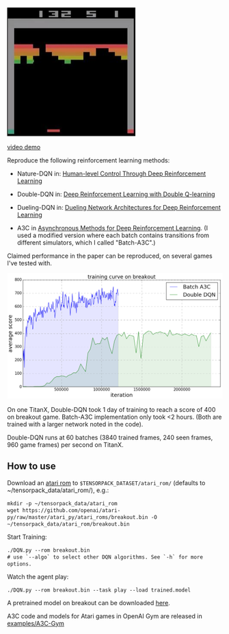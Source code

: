 ![breakout](breakout.jpg)

[video demo](https://youtu.be/o21mddZtE5Y)

Reproduce the following reinforcement learning methods:

+ Nature-DQN in:
[Human-level Control Through Deep Reinforcement Learning](http://www.nature.com/nature/journal/v518/n7540/full/nature14236.html)

+ Double-DQN in:
[Deep Reinforcement Learning with Double Q-learning](http://arxiv.org/abs/1509.06461)

+ Dueling-DQN in: [Dueling Network Architectures for Deep Reinforcement Learning](https://arxiv.org/abs/1511.06581)

+ A3C in [Asynchronous Methods for Deep Reinforcement Learning](http://arxiv.org/abs/1602.01783). (I
used a modified version where each batch contains transitions from different simulators, which I called "Batch-A3C".)

Claimed performance in the paper can be reproduced, on several games I've tested with.

![DQN](curve-breakout.png)

On one TitanX, Double-DQN took 1 day of training to reach a score of 400 on breakout game.
Batch-A3C implementation only took <2 hours. (Both are trained with a larger network noted in the code).

Double-DQN runs at 60 batches (3840 trained frames, 240 seen frames, 960 game frames) per second on TitanX.

## How to use

Download an [atari rom](https://github.com/openai/atari-py/tree/master/atari_py/atari_roms) to
`$TENSORPACK_DATASET/atari_rom/` (defaults to ~/tensorpack_data/atari_rom/), e.g.:
```
mkdir -p ~/tensorpack_data/atari_rom
wget https://github.com/openai/atari-py/raw/master/atari_py/atari_roms/breakout.bin -O ~/tensorpack_data/atari_rom/breakout.bin
```

Start Training:
```
./DQN.py --rom breakout.bin
# use `--algo` to select other DQN algorithms. See `-h` for more options.
```

Watch the agent play:
```
./DQN.py --rom breakout.bin --task play --load trained.model
```
A pretrained model on breakout can be downloaded [here](https://drive.google.com/open?id=0B9IPQTvr2BBkN1Jrei1xWW0yR28).

A3C code and models for Atari games in OpenAI Gym are released in [examples/A3C-Gym](../A3C-Gym)
